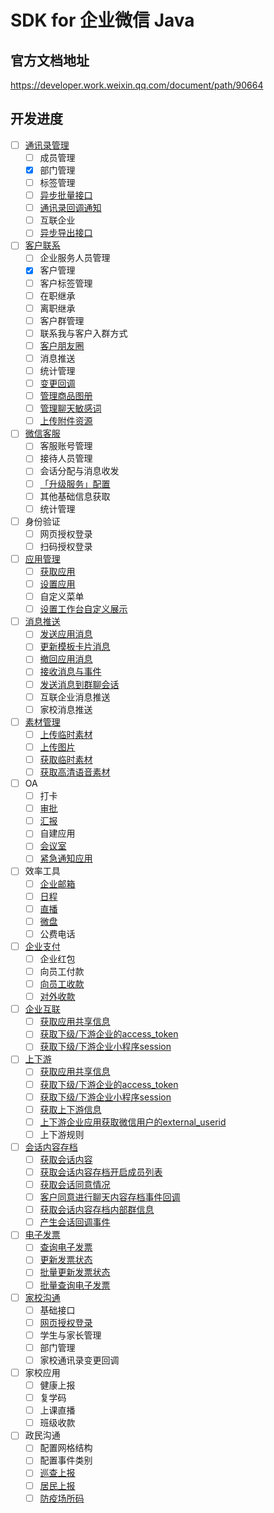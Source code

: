 

# SDK for 企业微信 Java

## 官方文档地址

https://developer.work.weixin.qq.com/document/path/90664



## 开发进度

- [ ] [通讯录管理](https://developer.work.weixin.qq.com/document/path/90193)
  - [ ] 成员管理
  - [x] 部门管理
  - [ ] 标签管理
  - [ ] [异步批量接口](https://developer.work.weixin.qq.com/document/path/90979)
  - [ ] [通讯录回调通知](https://developer.work.weixin.qq.com/document/path/90967)
  - [ ] 互联企业
  - [ ] [异步导出接口](https://developer.work.weixin.qq.com/document/path/94850)
- [ ] [客户联系](https://developer.work.weixin.qq.com/document/path/92109)
  - [ ] 企业服务人员管理
  - [x] 客户管理
  - [ ] 客户标签管理
  - [ ] 在职继承
  - [ ] 离职继承
  - [ ] 客户群管理
  - [ ] 联系我与客户入群方式
  - [ ] [客户朋友圈](https://developer.work.weixin.qq.com/document/path/93506)
  - [ ] 消息推送
  - [ ] 统计管理
  - [ ] [变更回调](https://developer.work.weixin.qq.com/document/path/92129)
  - [ ] [管理商品图册](https://developer.work.weixin.qq.com/document/path/95096)
  - [ ] [管理聊天敏感词](https://developer.work.weixin.qq.com/document/path/95097)
  - [ ] [上传附件资源](https://developer.work.weixin.qq.com/document/path/95098)
- [ ] [微信客服](https://developer.work.weixin.qq.com/document/path/94638)
  - [ ] 客服账号管理
  - [ ] 接待人员管理
  - [ ] 会话分配与消息收发
  - [ ] [「升级服务」配置](https://developer.work.weixin.qq.com/document/path/94674)
  - [ ] 其他基础信息获取
  - [ ] 统计管理
- [ ] 身份验证
  - [ ] 网页授权登录
  - [ ] 扫码授权登录
- [ ] [应用管理](https://developer.work.weixin.qq.com/document/path/90226)
  - [ ] [获取应用](https://developer.work.weixin.qq.com/document/path/90227)
  - [ ] [设置应用](https://developer.work.weixin.qq.com/document/path/90228)
  - [ ] 自定义菜单
  - [ ] [设置工作台自定义展示](https://developer.work.weixin.qq.com/document/path/92535)
- [ ] [消息推送](https://developer.work.weixin.qq.com/document/path/90235)
  - [ ] [发送应用消息](https://developer.work.weixin.qq.com/document/path/90236)
  - [ ] [更新模板卡片消息](https://developer.work.weixin.qq.com/document/path/94888)
  - [ ] [撤回应用消息](https://developer.work.weixin.qq.com/document/path/94867)
  - [ ] [接收消息与事件](https://developer.work.weixin.qq.com/document/path/90238)
  - [ ] [发送消息到群聊会话](https://developer.work.weixin.qq.com/document/path/90244)
  - [ ] 互联企业消息推送
  - [ ] 家校消息推送
- [ ] [素材管理](https://developer.work.weixin.qq.com/document/path/91054)
  - [ ] [上传临时素材](https://developer.work.weixin.qq.com/document/path/90253)
  - [ ] [上传图片](https://developer.work.weixin.qq.com/document/path/90256)
  - [ ] [获取临时素材](https://developer.work.weixin.qq.com/document/path/90254)
  - [ ] [获取高清语音素材](https://developer.work.weixin.qq.com/document/path/90255)
- [ ] OA
  - [ ] 打卡
  - [ ] [审批](https://developer.work.weixin.qq.com/document/path/91854)
  - [ ] [汇报](https://developer.work.weixin.qq.com/document/path/93496)
  - [ ] 自建应用
  - [ ] [会议室](https://developer.work.weixin.qq.com/document/path/93618)
  - [ ] [紧急通知应用](https://developer.work.weixin.qq.com/document/path/91623)
- [ ] 效率工具
  - [ ] [企业邮箱](https://developer.work.weixin.qq.com/document/path/95486)
  - [ ] [日程](https://developer.work.weixin.qq.com/document/path/93624)
  - [ ] [直播](https://developer.work.weixin.qq.com/document/path/93633)
  - [ ] [微盘](https://developer.work.weixin.qq.com/document/path/93654)
  - [ ] 公费电话
- [ ] [企业支付](https://developer.work.weixin.qq.com/document/path/90273)
  - [ ] 企业红包
  - [ ] 向员工付款
  - [ ] [向员工收款](https://developer.work.weixin.qq.com/document/path/90280)
  - [ ] [对外收款](https://developer.work.weixin.qq.com/document/path/93665)
- [ ] [企业互联](https://developer.work.weixin.qq.com/document/path/93360)
  - [ ] [获取应用共享信息](https://developer.work.weixin.qq.com/document/path/93403)
  - [ ] [获取下级/下游企业的access_token](https://developer.work.weixin.qq.com/document/path/93359)
  - [ ] [获取下级/下游企业小程序session](https://developer.work.weixin.qq.com/document/path/93355)
- [ ] [上下游](https://developer.work.weixin.qq.com/document/path/95308)
  - [ ] [获取应用共享信息](https://developer.work.weixin.qq.com/document/path/95310)
  - [ ] [获取下级/下游企业的access_token](https://developer.work.weixin.qq.com/document/path/95311)
  - [ ] [获取下级/下游企业小程序session](https://developer.work.weixin.qq.com/document/path/95318)
  - [ ] [获取上下游信息](https://developer.work.weixin.qq.com/document/path/95315)
  - [ ] [上下游企业应用获取微信用户的external_userid](https://developer.work.weixin.qq.com/document/path/95342)
  - [ ] 上下游规则
- [ ] [会话内容存档](https://developer.work.weixin.qq.com/document/path/91360)
  - [ ] [获取会话内容](https://developer.work.weixin.qq.com/document/path/91774)
  - [ ] [获取会话内容存档开启成员列表](https://developer.work.weixin.qq.com/document/path/91614)
  - [ ] [获取会话同意情况](https://developer.work.weixin.qq.com/document/path/91782)
  - [ ] [客户同意进行聊天内容存档事件回调](https://developer.work.weixin.qq.com/document/path/92005)
  - [ ] [获取会话内容存档内部群信息](https://developer.work.weixin.qq.com/document/path/92951)
  - [ ] [产生会话回调事件](https://developer.work.weixin.qq.com/document/path/95039)
- [ ] [电子发票](https://developer.work.weixin.qq.com/document/path/90283)
  - [ ] [查询电子发票](https://developer.work.weixin.qq.com/document/path/90284)
  - [ ] [更新发票状态](https://developer.work.weixin.qq.com/document/path/90285)
  - [ ] [批量更新发票状态](https://developer.work.weixin.qq.com/document/path/90286)
  - [ ] [批量查询电子发票](https://developer.work.weixin.qq.com/document/path/90287)
- [ ] [家校沟通](https://developer.work.weixin.qq.com/document/path/91638)
  - [ ] 基础接口
  - [ ] [网页授权登录](https://developer.work.weixin.qq.com/document/path/91856)
  - [ ] 学生与家长管理
  - [ ] 部门管理
  - [ ] 家校通讯录变更回调
- [ ] 家校应用
  - [ ] 健康上报
  - [ ] 复学码
  - [ ] 上课直播
  - [ ] 班级收款
- [ ] 政民沟通
  - [ ] 配置网格结构
  - [ ] 配置事件类别
  - [ ] [巡查上报](https://developer.work.weixin.qq.com/document/path/93520)
  - [ ] [居民上报](https://developer.work.weixin.qq.com/document/path/93513)
  - [ ] [防疫场所码](https://developer.work.weixin.qq.com/document/path/95465)